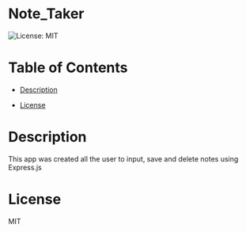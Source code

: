 # Note_Taker

![License: MIT](https://img.shields.io/badge/License-MIT-yellow.svg)

# Table of Contents

- [Description](#description)

- [License](#license)

# Description

This app was created all the user to input, save and delete notes using Express.js

<!--<img src="assets/images/screenshot.png">-->

# License

MIT
